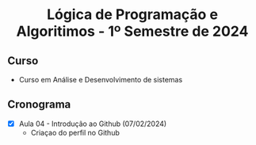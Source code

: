 <h1 align="center">
  Lógica de Programação e Algoritimos - 1º Semestre de 2024
</h1>

 ## Curso
 - Curso em Análise e Desenvolvimento de sistemas

## Cronograma
- [x] Aula 04 - Introdução ao Github (07/02/2024)
   - Criaçao do perfil no Github

